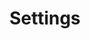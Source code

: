 ---
layout: default
title: Settings
parent: Workforce
grand_parent: SmartClean Matrix API Docs
has_children: true
nav_order: 2
---